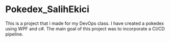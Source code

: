 # Pokedex_SalihEkici
This is a project that i made for my DevOps class.
I have created a pokedex using WPF and c#. The main goal of this project was to incorporate a CI/CD pipeline. 
